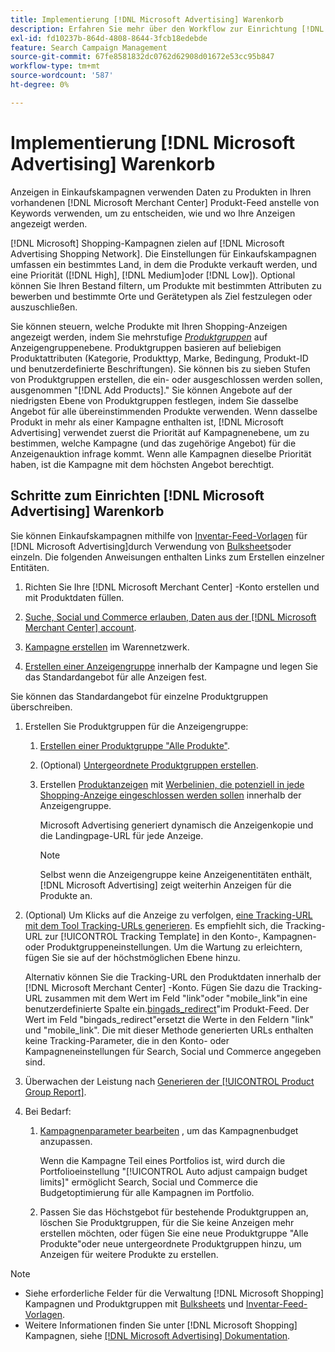 ```yaml
---
title: Implementierung [!DNL Microsoft Advertising] Warenkorb
description: Erfahren Sie mehr über den Workflow zur Einrichtung [!DNL Microsoft Advertising] Einkaufskampagnen.
exl-id: fd10237b-864d-4808-8644-3fcb18edebde
feature: Search Campaign Management
source-git-commit: 67fe8581832dc0762d62908d01672e53cc95b847
workflow-type: tm+mt
source-wordcount: '587'
ht-degree: 0%

---
```


# Implementierung [!DNL Microsoft Advertising] Warenkorb

Anzeigen in Einkaufskampagnen verwenden Daten zu Produkten in Ihren vorhandenen [!DNL Microsoft Merchant Center] Produkt-Feed anstelle von Keywords verwenden, um zu entscheiden, wie und wo Ihre Anzeigen angezeigt werden.

[!DNL Microsoft] Shopping-Kampagnen zielen auf [!DNL Microsoft Advertising Shopping Network]. Die Einstellungen für Einkaufskampagnen umfassen ein bestimmtes Land, in dem die Produkte verkauft werden, und eine Priorität ([!DNL High], [!DNL Medium]oder [!DNL Low]). Optional können Sie Ihren Bestand filtern, um Produkte mit bestimmten Attributen zu bewerben und bestimmte Orte und Gerätetypen als Ziel festzulegen oder auszuschließen.

Sie können steuern, welche Produkte mit Ihren Shopping-Anzeigen angezeigt werden, indem Sie mehrstufige *[Produktgruppen](/help/search-social-commerce/campaign-management/campaigns/product-group-about.md)* auf Anzeigengruppenebene. Produktgruppen basieren auf beliebigen Produktattributen (Kategorie, Produkttyp, Marke, Bedingung, Produkt-ID und benutzerdefinierte Beschriftungen). Sie können bis zu sieben Stufen von Produktgruppen erstellen, die ein- oder ausgeschlossen werden sollen, ausgenommen &quot;[!DNL Add Products].&quot; Sie können Angebote auf der niedrigsten Ebene von Produktgruppen festlegen, indem Sie dasselbe Angebot für alle übereinstimmenden Produkte verwenden. Wenn dasselbe Produkt in mehr als einer Kampagne enthalten ist, [!DNL Microsoft Advertising] verwendet zuerst die Priorität auf Kampagnenebene, um zu bestimmen, welche Kampagne (und das zugehörige Angebot) für die Anzeigenauktion infrage kommt. Wenn alle Kampagnen dieselbe Priorität haben, ist die Kampagne mit dem höchsten Angebot berechtigt.

## Schritte zum Einrichten [!DNL Microsoft Advertising] Warenkorb

Sie können Einkaufskampagnen mithilfe von [Inventar-Feed-Vorlagen](/help/search-social-commerce/campaign-management/inventory-feeds/inventory-feeds-about.md) für [!DNL Microsoft Advertising]durch Verwendung von [Bulksheets](/help/search-social-commerce/campaign-management/bulksheets/bulksheet-about.md)oder einzeln. Die folgenden Anweisungen enthalten Links zum Erstellen einzelner Entitäten.

1. Richten Sie Ihre [!DNL Microsoft Merchant Center] -Konto erstellen und mit Produktdaten füllen.

1. [Suche, Social und Commerce erlauben, Daten aus der [!DNL Microsoft Merchant Center] account](/help/search-social-commerce/campaign-management/accounts/merchant-account-manage.md).

1. [Kampagne erstellen](/help/search-social-commerce/campaign-management/campaigns/campaign-manage.md) im Warennetzwerk.

1. [Erstellen einer Anzeigengruppe](/help/search-social-commerce/campaign-management/campaigns/ad-group-manage.md) innerhalb der Kampagne und legen Sie das Standardangebot für alle Anzeigen fest.

Sie können das Standardangebot für einzelne Produktgruppen überschreiben.

1. Erstellen Sie Produktgruppen für die Anzeigengruppe:

   1. [Erstellen einer Produktgruppe &quot;Alle Produkte&quot;](/help/search-social-commerce/campaign-management/campaigns/product-group-manage.md).

   1. (Optional) [Untergeordnete Produktgruppen erstellen](/help/search-social-commerce/campaign-management/campaigns/product-group-manage.md).

   1. Erstellen [Produktanzeigen](/help/search-social-commerce/campaign-management/campaigns/ad-manage.md) mit [Werbelinien, die potenziell in jede Shopping-Anzeige eingeschlossen werden sollen](/help/search-social-commerce/campaign-management/campaigns/product-group-settings-microsoft.md) innerhalb der Anzeigengruppe.

      Microsoft Advertising generiert dynamisch die Anzeigenkopie und die Landingpage-URL für jede Anzeige.

      >[!NOTE]
      >
      >Selbst wenn die Anzeigengruppe keine Anzeigenentitäten enthält, [!DNL Microsoft Advertising] zeigt weiterhin Anzeigen für die Produkte an.

1. (Optional) Um Klicks auf die Anzeige zu verfolgen, [eine Tracking-URL mit dem Tool Tracking-URLs generieren](/help/search-social-commerce/tools/click-tracking-url-generate.md). Es empfiehlt sich, die Tracking-URL zur [!UICONTROL Tracking Template] in den Konto-, Kampagnen- oder Produktgruppeneinstellungen. Um die Wartung zu erleichtern, fügen Sie sie auf der höchstmöglichen Ebene hinzu.

   Alternativ können Sie die Tracking-URL den Produktdaten innerhalb der [!DNL Microsoft Merchant Center] -Konto. Fügen Sie dazu die Tracking-URL zusammen mit dem Wert im Feld &quot;link&quot;oder &quot;mobile_link&quot;in eine benutzerdefinierte Spalte ein.[bingads_redirect](https://help.ads.microsoft.com/#apex/3/en/51084)&quot;im Produkt-Feed. Der Wert im Feld &quot;bingads_redirect&quot;ersetzt die Werte in den Feldern &quot;link&quot; und &quot;mobile_link&quot;. Die mit dieser Methode generierten URLs enthalten keine Tracking-Parameter, die in den Konto- oder Kampagneneinstellungen für Search, Social und Commerce angegeben sind.

1. Überwachen der Leistung nach [Generieren der [!UICONTROL Product Group Report]](/help/search-social-commerce/reports/management/basic-advanced/basic-advanced-report-generate.md).

1. Bei Bedarf:

   1. [Kampagnenparameter bearbeiten](/help/search-social-commerce/campaign-management/campaigns/campaign-manage.md) , um das Kampagnenbudget anzupassen.

      Wenn die Kampagne Teil eines Portfolios ist, wird durch die Portfolioeinstellung &quot;[!UICONTROL Auto adjust campaign budget limits]&quot; ermöglicht Search, Social und Commerce die Budgetoptimierung für alle Kampagnen im Portfolio.

   1. Passen Sie das Höchstgebot für bestehende Produktgruppen an, löschen Sie Produktgruppen, für die Sie keine Anzeigen mehr erstellen möchten, oder fügen Sie eine neue Produktgruppe &quot;Alle Produkte&quot;oder neue untergeordnete Produktgruppen hinzu, um Anzeigen für weitere Produkte zu erstellen.

>[!NOTE]
>
>* Siehe erforderliche Felder für die Verwaltung [!DNL Microsoft Shopping] Kampagnen und Produktgruppen mit [Bulksheets](/help/search-social-commerce/campaign-management/bulksheets/bulksheet-data-formats/bulksheet-data-microsoft.md) und [Inventar-Feed-Vorlagen](/help/search-social-commerce/campaign-management/inventory-feeds/ad-templates/template-microsoft-shopping.md).
>* Weitere Informationen finden Sie unter [!DNL Microsoft Shopping] Kampagnen, siehe [[!DNL Microsoft Advertising] Dokumentation](https://help.ads.microsoft.com/#apex/3/en/50903).
